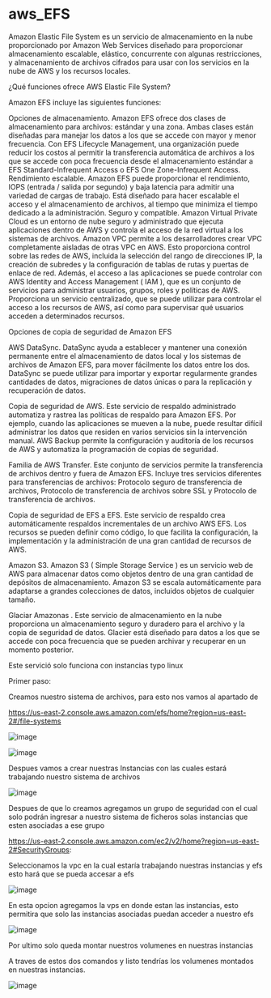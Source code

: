 # aws_EFS

Amazon Elastic File System es un servicio de almacenamiento en la nube proporcionado por Amazon Web Services diseñado para proporcionar almacenamiento escalable, elástico, concurrente con algunas restricciones, y almacenamiento de archivos cifrados para usar con los servicios en la nube de AWS y los recursos locales.

¿Qué funciones ofrece AWS Elastic File System?

Amazon EFS incluye las siguientes funciones:

Opciones de almacenamiento. Amazon EFS ofrece dos clases de almacenamiento para archivos: estándar y una zona. Ambas clases están diseñadas para manejar los datos a los que se accede con mayor y menor frecuencia. Con EFS Lifecycle Management, una organización puede reducir los costos al permitir la transferencia automática de archivos a los que se accede con poca frecuencia desde el almacenamiento estándar a EFS Standard-Infrequent Access o EFS One Zone-Infrequent Access.
Rendimiento escalable. Amazon EFS puede proporcionar el rendimiento, IOPS (entrada / salida por segundo) y baja latencia para admitir una variedad de cargas de trabajo. Está diseñado para hacer escalable el acceso y el almacenamiento de archivos, al tiempo que minimiza el tiempo dedicado a la administración.
Seguro y compatible. Amazon Virtual Private Cloud es un entorno de nube seguro y administrado que ejecuta aplicaciones dentro de AWS y controla el acceso de la red virtual a los sistemas de archivos. Amazon VPC permite a los desarrolladores crear VPC completamente aisladas de otras VPC en AWS. Esto proporciona control sobre las redes de AWS, incluida la selección del rango de direcciones IP, la creación de subredes y la configuración de tablas de rutas y puertas de enlace de red.
Además, el acceso a las aplicaciones se puede controlar con AWS Identity and Access Management ( IAM ), que es un conjunto de servicios para administrar usuarios, grupos, roles y políticas de AWS. Proporciona un servicio centralizado, que se puede utilizar para controlar el acceso a los recursos de AWS, así como para supervisar qué usuarios acceden a determinados recursos.

Opciones de copia de seguridad de Amazon EFS

AWS DataSync. DataSync ayuda a establecer y mantener una conexión permanente entre el almacenamiento de datos local y los sistemas de archivos de Amazon EFS, para mover fácilmente los datos entre los dos. DataSync se puede utilizar para importar y exportar regularmente grandes cantidades de datos, migraciones de datos únicas o para la replicación y recuperación de datos.

Copia de seguridad de AWS. Este servicio de respaldo administrado automatiza y rastrea las políticas de respaldo para Amazon EFS. Por ejemplo, cuando las aplicaciones se mueven a la nube, puede resultar difícil administrar los datos que residen en varios servicios sin la intervención manual. AWS Backup permite la configuración y auditoría de los recursos de AWS y automatiza la programación de copias de seguridad.

Familia de AWS Transfer. Este conjunto de servicios permite la transferencia de archivos dentro y fuera de Amazon EFS. Incluye tres servicios diferentes para transferencias de archivos: Protocolo seguro de transferencia de archivos, Protocolo de transferencia de archivos sobre SSL y Protocolo de transferencia de archivos.

Copia de seguridad de EFS a EFS. Este servicio de respaldo crea automáticamente respaldos incrementales de un archivo AWS EFS. Los recursos se pueden definir como código, lo que facilita la configuración, la implementación y la administración de una gran cantidad de recursos de AWS.

Amazon S3. Amazon S3 ( Simple Storage Service ) es un servicio web de AWS para almacenar datos como objetos dentro de una gran cantidad de depósitos de almacenamiento. Amazon S3 se escala automáticamente para adaptarse a grandes colecciones de datos, incluidos objetos de cualquier tamaño.

Glaciar Amazonas . Este servicio de almacenamiento en la nube proporciona un almacenamiento seguro y duradero para el archivo y la copia de seguridad de datos. Glacier está diseñado para datos a los que se accede con poca frecuencia que se pueden archivar y recuperar en un momento posterior.

Este servició solo funciona con instancias typo linux

Primer paso: 

Creamos nuestro sistema de archivos, para esto nos vamos al apartado de 

https://us-east-2.console.aws.amazon.com/efs/home?region=us-east-2#/file-systems

![image](https://user-images.githubusercontent.com/36380066/133524881-cba85416-0c4b-458b-892f-fb06c2a98f3b.png)

![image](https://user-images.githubusercontent.com/36380066/133525095-6df0765d-20bf-4484-9aaa-3aa82e6d4551.png)

Despues vamos a crear nuestras Instancias con las cuales estará trabajando nuestro sistema de archivos


![image](https://user-images.githubusercontent.com/36380066/133526002-9b3b1c76-6d06-4746-88f8-679d4af7f460.png)

Despues de que lo creamos agregamos un grupo de seguridad con el cual solo podrán ingresar a nuestro sistema de ficheros solas instancias que esten asociadas a ese grupo

https://us-east-2.console.aws.amazon.com/ec2/v2/home?region=us-east-2#SecurityGroups:

Seleccionamos la vpc en la cual estaría trabajando nuestras instancias y efs esto hará que se pueda accesar a efs

![image](https://user-images.githubusercontent.com/36380066/133491500-67dc9c7d-d13f-4f1e-8411-f19a5de8e3ab.png)

En esta opcion agregamos la vps en donde estan las instancias, esto permitira que solo las instancias asociadas puedan acceder a nuestro efs

![image](https://user-images.githubusercontent.com/36380066/133526378-950438eb-e284-4357-9987-7e2579901108.png)

Por ultimo solo queda montar nuestros volumenes en nuestras instancias

A traves de estos dos comandos y listo tendrías los volumenes montados en nuestras instancias.

![image](https://user-images.githubusercontent.com/36380066/133526523-f1bdf77b-e4c6-419a-8bf6-6391e7ca233d.png)




